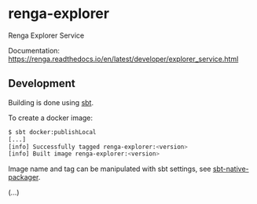 # renga-explorer
Renga Explorer Service

Documentation: https://renga.readthedocs.io/en/latest/developer/explorer_service.html

## Development
Building is done using [sbt](http://www.scala-sbt.org/).

To create a docker image:
```bash
$ sbt docker:publishLocal
[...]
[info] Successfully tagged renga-explorer:<version>
[info] Built image renga-explorer:<version>
```

Image name and tag can be manipulated with sbt settings, see
[sbt-native-packager](https://sbt-native-packager.readthedocs.io/en/v1.2.2/formats/docker.html).



(...)
